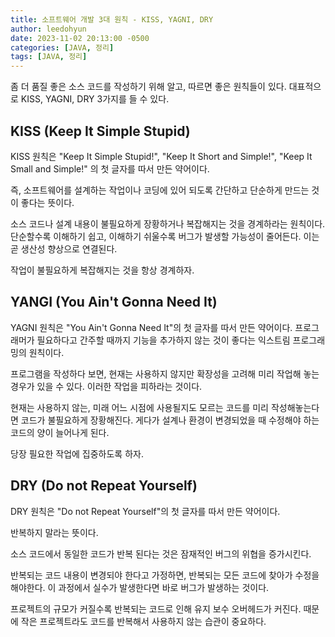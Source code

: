 ```yaml
---
title: 소프트웨어 개발 3대 원칙 - KISS, YAGNI, DRY
author: leedohyun
date: 2023-11-02 20:13:00 -0500
categories: [JAVA, 정리]
tags: [JAVA, 정리]
---
```


좀 더 품질 좋은 소스 코드를 작성하기 위해 알고, 따르면 좋은 원칙들이 있다. 대표적으로 KISS, YAGNI, DRY 3가지를 들 수 있다.

## KISS (Keep It Simple Stupid)

KISS 원칙은 "Keep It Simple Stupid!", "Keep It Short and Simple!", "Keep It Small and Simple!" 의 첫 글자를 따서 만든 약어이다.

즉, 소프트웨어를 설계하는 작업이나 코딩에 있어 되도록 간단하고 단순하게 만드는 것이 좋다는 뜻이다.

소스 코드나 설계 내용이 불필요하게 장황하거나 복잡해지는 것을 경계하라는 원칙이다. 단순할수록 이해하기 쉽고, 이해하기 쉬울수록 버그가 발생할 가능성이 줄어든다. 이는 곧 생산성 향상으로 연결된다.

작업이 불필요하게 복잡해지는 것을 항상 경계하자.

## YANGI (You Ain't Gonna Need It)

YAGNI 원칙은 "You Ain't Gonna Need It"의 첫 글자를 따서 만든 약어이다. 프로그래머가 필요하다고 간주할 때까지 기능을 추가하지 않는 것이 좋다는 익스트림 프로그래밍의 원칙이다.

프로그램을 작성하다 보면, 현재는 사용하지 않지만 확장성을 고려해 미리 작업해 놓는 경우가 있을 수 있다. 이러한 작업을 피하라는 것이다.

현재는 사용하지 않는, 미래 어느 시점에 사용될지도 모르는 코드를 미리 작성해놓는다면 코드가 불필요하게 장황해진다. 게다가 설계나 환경이 변경되었을 때 수정해야 하는 코드의 양이 늘어나게 된다.

당장 필요한 작업에 집중하도록 하자.

## DRY (Do not Repeat Yourself)

DRY 원칙은 "Do not Repeat Yourself"의 첫 글자를 따서 만든 약어이다.

반복하지 말라는 뜻이다.

소스 코드에서 동일한 코드가 반복 된다는 것은 잠재적인 버그의 위협을 증가시킨다. 

반복되는 코드 내용이 변경되야 한다고 가정하면, 반복되는 모든 코드에 찾아가 수정을 해야한다. 이 과정에서 실수가 발생한다면 바로 버그가 발생하는 것이다.

프로젝트의 규모가 커질수록 반복되는 코드로 인해 유지 보수 오버헤드가 커진다. 때문에 작은 프로젝트라도 코드를 반복해서 사용하지 않는 습관이 중요하다.